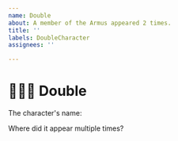 ```yaml
---
name: Double
about: A member of the Armus appeared 2 times.
title: ''
labels: DoubleCharacter
assignees: ''

---
```


# 🧑‍🤝‍🧑 Double

The character's name: 

Where did it appear multiple times? 
